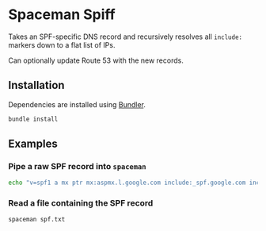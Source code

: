 # Spaceman Spiff

Takes an SPF-specific DNS record and recursively resolves all `include:` markers down to a flat list of IPs.

Can optionally update Route 53 with the new records.

## Installation

Dependencies are installed using [Bundler].

```bash
bundle install
```

## Examples
### Pipe a raw SPF record into `spaceman`

```bash
echo "v=spf1 a mx ptr mx:aspmx.l.google.com include:_spf.google.com include:sendgrid.net include:mail.zendesk.com ~all" | spaceman
```

### Read a file containing the SPF record
```bash
spaceman spf.txt
```

  [Bundler]: http://bundler.io
